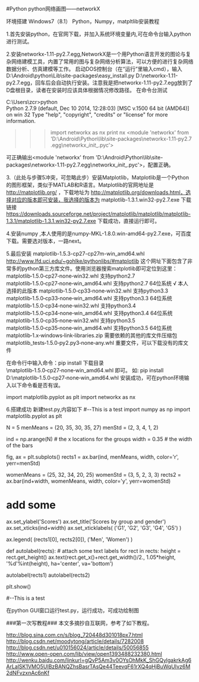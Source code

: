 #Python
python网络画图——networkX

环境搭建
Windows7（8.1）  Python，Numpy，matpltlib安装教程 

1.首先安装python，在官网下载，并加入系统环境变量内,可在命令台输入python进行测试。

2.安装networkx-1.11-py2.7.egg,NetworkX是一个用Python语言开发的图论与复杂网络建模工具，内置了常用的图与复杂网络分析算法，可以方便的进行复杂网络数据分析、仿真建模等工作。
启动DOS控制台（在“运行”里输入cmd），输入D:\Android\python\Lib\site-packages\easy_install.py D:\networkx-1.11-py2.7.egg，回车后会自动执行安装。注意我是把networkx-1.11-py2.7.egg放到了D盘根目录，读者在安装时应该具体根据情况修改路径。
在命令台测试

C:\Users\zcr>python                   
Python 2.7.9 (default, Dec 10 2014, 12:28:03) [MSC v.1500 64 bit (AMD64)] on win
32
Type "help", "copyright", "credits" or "license" for more information.
>>> import networkx as nx
>>> print nx
<module 'networkx' from 'D:\Android\Python\lib\site-packages\networkx-1.11-py2.7
.egg\networkx\__init__.pyc'>

可正确输出<module 'networkx' from 'D:\Android\Python\lib\site-packages\networkx-1.11-py2.7.egg\networkx\__init__.pyc'>，配置正确。

3.（此处与步骤5冲突，可忽略此步）安装Matplotlib，Matplotlib是一个Python的图形框架，类似于MATLAB和R语言。Matplotlib的官网地址是 http://matplotlib.org/ ，下载地址为 http://matplotlib.org/downloads.html，选择对应的版本即可安装，我选择的版本为 matplotlib-1.3.1.win32-py2.7.exe
下载链接
https://downloads.sourceforge.net/project/matplotlib/matplotlib/matplotlib-1.3.1/matplotlib-1.3.1.win32-py2.7.exe
下载成功，直接运行即可。

4.安装numpy ,本人使用的是numpy-MKL-1.8.0.win-amd64-py2.7.exe，可百度下载。需要选对版本，一路next。

5.最后安装 matplotlib-1.5.3-cp27-cp27m-win_amd64.whl
http://www.lfd.uci.edu/~gohlke/pythonlibs/#matplotlib  这个网址下面包含了非常多的python第三方库文件。使用浏览器搜索matplotlib即可定位到这里： 
matplotlib‑1.5.0‑cp27‑none‑win32.whl 支持python2.7 
matplotlib‑1.5.0‑cp27‑none‑win_amd64.whl 支持python2.7 64位系统    √ 本人选择的此版本
matplotlib‑1.5.0‑cp33‑none‑win32.whl 支持python3.3 
matplotlib‑1.5.0‑cp33‑none‑win_amd64.whl 支持python3.3 64位系统 
matplotlib‑1.5.0‑cp34‑none‑win32.whl 支持python3.4 
matplotlib‑1.5.0‑cp34‑none‑win_amd64.whl 支持python3.4 64位系统 
matplotlib‑1.5.0‑cp35‑none‑win32.whl 支持python3.5 
matplotlib‑1.5.0‑cp35‑none‑win_amd64.whl 支持python3.5 64位系统 
matplotlib‑1.x‑windows‑link‑libraries.zip 需要依赖的其他的库文件压缩包 
matplotlib_tests‑1.5.0‑py2.py3‑none‑any.whl 重要文件，可以下载没有的库文件

在命令行中输入命令：pip install 下载目录\matplotlib‑1.5.0‑cp27‑none‑win_amd64.whl  即可。 
如: pip install D:\matplotlib‑1.5.0‑cp27‑none‑win_amd64.whl
安装成功，可在python环境输入以下命令看是否有误。

import matplotlib.pyplot as plt
import networkx as nx 

6.搭建成功
新建test.py,内容如下
#--This is a test
import numpy as np
import matplotlib.pyplot as plt

N = 5
menMeans = (20, 35, 30, 35, 27)
menStd =   (2, 3, 4, 1, 2)

ind = np.arange(N)  # the x locations for the groups
width = 0.35       # the width of the bars

fig, ax = plt.subplots()
rects1 = ax.bar(ind, menMeans, width, color='r', yerr=menStd)

womenMeans = (25, 32, 34, 20, 25)
womenStd =   (3, 5, 2, 3, 3)
rects2 = ax.bar(ind+width, womenMeans, width, color='y', yerr=womenStd)

# add some
ax.set_ylabel('Scores')
ax.set_title('Scores by group and gender')
ax.set_xticks(ind+width)
ax.set_xticklabels( ('G1', 'G2', 'G3', 'G4', 'G5') )

ax.legend( (rects1[0], rects2[0]), ('Men', 'Women') )

def autolabel(rects):
    # attach some text labels
    for rect in rects:
        height = rect.get_height()
        ax.text(rect.get_x()+rect.get_width()/2., 1.05*height, '%d'%int(height),
                ha='center', va='bottom')

autolabel(rects1)
autolabel(rects2)

plt.show()

#--This is a test

在python GUI窗口运行test.py，运行成功，可成功绘制图


###第一次写教程###
本文多摘抄自互联网，参考了如下教程。

http://blog.sina.com.cn/s/blog_720448d301018px7.html
http://blog.csdn.net/moodytong/article/details/7282008
http://blog.csdn.net/u010156024/article/details/50056855
http://www.open-open.com/lib/view/open1393488232380.html
http://wenku.baidu.com/linkurl=gQvP5Am3v0OYsOhMkK_ShGQylgakrkAg6ArLalSK1VMO5UIBzBANQZhsBasrTAsQe44TeevqF61rXQ4qHjBuWqUIvz6M2dNFvzxnAc6nKf
